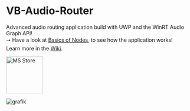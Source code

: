 # VB-Audio-Router
Advanced audio routing application build with UWP and the WinRT Audio Graph API!   
 🠖 Have a look at [Basics of Nodes](https://github.com/ShortDevelopment/VB-Audio-Router/wiki/Basics-of-Nodes), to see how the application works!   
Learn more in the [Wiki](https://github.com/ShortDevelopment/VB-Audio-Rooter/wiki).   

<a href="https://www.microsoft.com/store/apps/9P2XZ0G2C9PD"><img src="https://getbadgecdn.azureedge.net/images/English_L.png" alt="MS Store" height="100" /></a>
   
![grafik](https://user-images.githubusercontent.com/55882808/132998304-699c1fe6-b862-423d-bee6-5555218d0e8a.png)
